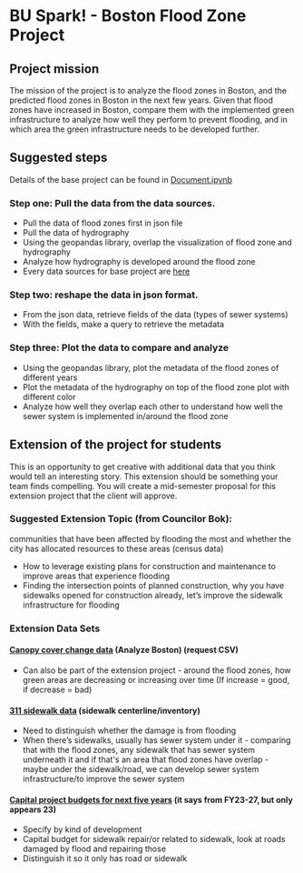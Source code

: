 # BU Spark! - Boston Flood Zone Project

## Project mission

The mission of the project is to analyze the flood zones in Boston, and the predicted flood zones in Boston in the next few years. Given that flood zones have increased in Boston, compare them with the implemented green infrastructure to analyze how well they perform to prevent flooding, and in which area the green infrastructure needs to be developed further.

## Suggested steps

Details of the base project can be found in [Document.ipynb](https://github.com/harrisonahn1129/Spark-Sustainability/blob/main/Document.ipynb)

### Step one: Pull the data from the data sources.
- Pull the data of flood zones first in json file
- Pull the data of hydrography
- Using the geopandas library, overlap the visualization of flood zone and hydrography
- Analyze how hydrography is developed around the flood zone
- Every data sources for base project are [here](https://github.com/harrisonahn1129/Spark-Sustainability/blob/main/Document.ipynb)

### Step two: reshape the data in json format.
- From the json data, retrieve fields of the data (types of sewer systems)
- With the fields, make a query to retrieve the metadata

### Step three: Plot the data to compare and analyze
- Using the geopandas library, plot the metadata of the flood zones of different years
- Plot the metadata of the hydrography on top of the flood zone plot with different color
- Analyze how well they overlap each other to understand how well the sewer system is implemented in/around the flood zone

## Extension of the project for students

This is an opportunity to get creative with additional data that you think would tell an interesting story. This extension should be something your team finds compelling. You will create a mid-semester proposal for this extension project that the client will approve. 

### Suggested Extension Topic (from Councilor Bok): 
communities that have been affected by flooding the most and whether the city has allocated resources to these areas (census data)
- How to leverage existing plans for construction and maintenance to improve areas that experience flooding
- Finding the intersection points of planned construction, why you have sidewalks opened for construction already, let’s improve the sidewalk infrastructure for flooding 

### Extension Data Sets
#### [Canopy cover change data](https://data.boston.gov/dataset/canopy-change-assessment-2019-land-cover) (Analyze Boston) (request CSV)
- Can also be part of the extension project - around the flood zones, how green areas are decreasing or increasing over time (If increase = good, if decrease = bad)

#### [311 sidewalk data](https://data.boston.gov/dataset?q=sidewalk&sort=score+desc%2C+metadata_modified+desc) (sidewalk centerline/inventory)
- Need to distinguish whether the damage is from flooding 
- When there’s sidewalks, usually has sewer system under it - comparing that with the flood zones, any sidewalk that has sewer system underneath it and if that's an area that flood zones have overlap - maybe under the sidewalk/road, we can develop sewer system infrastructure/to improve the sewer system 

#### [Capital project budgets for next five years](https://data.boston.gov/dataset/capital-budget) (it says from FY23-27, but only appears 23)
- Specify by kind of development
- Capital budget for sidewalk repair/or related to sidewalk, look at roads damaged by flood and repairing those
- Distinguish it so it only has road or sidewalk 
